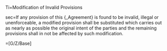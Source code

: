 Ti=Modification of Invalid Provisions

sec=If any provision of this {_Agreement} is found to be invalid, illegal or unenforceable, a modified provision shall be substituted which carries out as nearly as possible the original intent of the parties and the remaining provisions shall in not be affected by such modification.

=[G/Z/Base]
